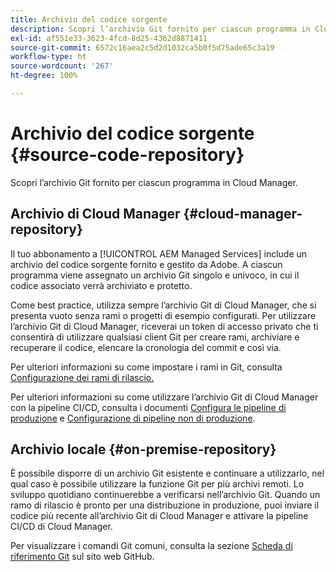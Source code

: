 ```yaml
---
title: Archivio del codice sorgente
description: Scopri l’archivio Git fornito per ciascun programma in Cloud Manager.
exl-id: af551e33-3623-4fcd-8d25-4362d8871411
source-git-commit: 6572c16aea2c5d2d1032ca5b0f5d75ade65c3a19
workflow-type: ht
source-wordcount: '267'
ht-degree: 100%

---
```



# Archivio del codice sorgente {#source-code-repository}

Scopri l’archivio Git fornito per ciascun programma in Cloud Manager.

## Archivio di Cloud Manager {#cloud-manager-repository}

Il tuo abbonamento a [!UICONTROL AEM Managed Services] include un archivio del codice sorgente fornito e gestito da Adobe. A ciascun programma viene assegnato un archivio Git singolo e univoco, in cui il codice associato verrà archiviato e protetto.

Come best practice, utilizza sempre l’archivio Git di Cloud Manager, che si presenta vuoto senza rami o progetti di esempio configurati. Per utilizzare l’archivio Git di Cloud Manager, riceverai un token di accesso privato che ti consentirà di utilizzare qualsiasi client Git per creare rami, archiviare e recuperare il codice, elencare la cronologia del commit e così via.

Per ulteriori informazioni su come impostare i rami in Git, consulta [Configurazione dei rami di rilascio.](/help/getting-started/configuring-branches.md)

Per ulteriori informazioni su come utilizzare l’archivio Git di Cloud Manager con la pipeline CI/CD, consulta i documenti [Configura le pipeline di produzione](/help/using/production-pipelines.md) e [Configurazione di pipeline non di produzione](/help/using/non-production-pipelines.md).

## Archivio locale {#on-premise-repository}

È possibile disporre di un archivio Git esistente e continuare a utilizzarlo, nel qual caso è possibile utilizzare la funzione Git per più archivi remoti. Lo sviluppo quotidiano continuerebbe a verificarsi nell’archivio Git. Quando un ramo di rilascio è pronto per una distribuzione in produzione, puoi inviare il codice più recente all’archivio Git di Cloud Manager e attivare la pipeline CI/CD di Cloud Manager.

Per visualizzare i comandi Git comuni, consulta la sezione [Scheda di riferimento Git](https://education.github.com/git-cheat-sheet-education.pdf) sul sito web GitHub.
